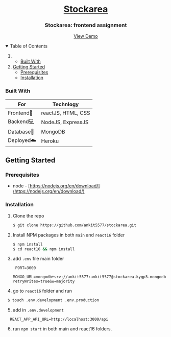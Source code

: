 <!-- PROJECT LOGO -->
<br />
<p align="center">
  <a href="https://stockarea-frontend.herokuapp.com">
    <h1 align="center">Stockarea</h1>
  </a>

  <h3 align="center">Stockarea: frontend assignment</h3>

  <p align="center">
    <a href="https://stockarea-frontend.herokuapp.com">View Demo</a>
  </p>
</p>

<!-- TABLE OF CONTENTS -->
<details open="open">
  <summary>Table of Contents</summary>
  <ol>
    <li>
      <ul>
        <li><a href="#built-with">Built With</a></li>
      </ul>
    </li>
    <li>
      <a href="#getting-started">Getting Started</a>
      <ul>
        <li><a href="#prerequisites">Prerequisites</a></li>
        <li><a href="#installation">Installation</a></li>
      </ul>
    </li>
  </ol>
</details>


### Built With

For | Technlogy
------------ | -------------
Frontend📱 | reactJS, HTML, CSS
Backend💻 | NodeJS, ExpressJS
Database📀 | MongoDB 
Deployed☁️ | Heroku 


<!-- GETTING STARTED -->
## Getting Started


### Prerequisites

* node - [https://nodejs.org/en/download/](https://nodejs.org/en/download/)

### Installation
1. Clone the repo
   ```bash
   $ git clone https://github.com/ankit5577/stockarea.git
   ```
2. Install NPM packages in both `main` and `react16` folder
   ```bash
   $ npm install
   $ cd react16 && npm install
   ```
3. add `.env` file main folder
   ```env
    PORT=3000
    MONGO_URL=mongodb+srv://ankit5577:ankit5577@stockarea.kygp3.mongodb.net/stockarea?retryWrites=true&w=majority
   ```
4. go to `react16` folder and run
  ```bash
   $ touch .env.development .env.production
   ```
5. add in `.env.development`
  ```env
    REACT_APP_API_URL=http://localhost:3000/api
   ```
6. run ```npm start``` in both main and react16 folders.
